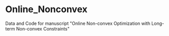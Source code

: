 # Online_Nonconvex
Data and Code for manuscript "Online Non-convex Optimization with Long-term Non-convex Constraints"
